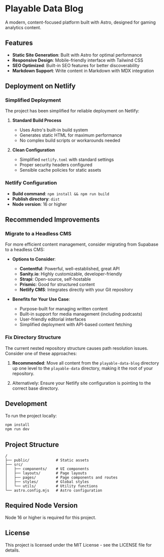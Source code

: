 # Playable Data Blog

A modern, content-focused platform built with Astro, designed for gaming analytics content.

## Features

- **Static Site Generation**: Built with Astro for optimal performance
- **Responsive Design**: Mobile-friendly interface with Tailwind CSS
- **SEO Optimized**: Built-in SEO features for better discoverability
- **Markdown Support**: Write content in Markdown with MDX integration

## Deployment on Netlify

### Simplified Deployment

The project has been simplified for reliable deployment on Netlify:

1. **Standard Build Process**
   - Uses Astro's built-in build system
   - Generates static HTML for maximum performance
   - No complex build scripts or workarounds needed

2. **Clean Configuration**
   - Simplified `netlify.toml` with standard settings
   - Proper security headers configured
   - Sensible cache policies for static assets

### Netlify Configuration

- **Build command**: `npm install && npm run build`
- **Publish directory**: `dist`
- **Node version**: 16 or higher

## Recommended Improvements

### Migrate to a Headless CMS

For more efficient content management, consider migrating from Supabase to a headless CMS:

- **Options to Consider**:
  - **Contentful**: Powerful, well-established, great API
  - **Sanity.io**: Highly customizable, developer-friendly
  - **Strapi**: Open-source, self-hostable
  - **Prismic**: Good for structured content
  - **Netlify CMS**: Integrates directly with your Git repository

- **Benefits for Your Use Case**:
  - Purpose-built for managing written content
  - Built-in support for media management (including podcasts)
  - User-friendly editorial interfaces
  - Simplified deployment with API-based content fetching

### Fix Directory Structure

The current nested repository structure causes path resolution issues. Consider one of these approaches:

1. **Recommended**: Move all content from the `playable-data-blog` directory up one level to the `playable-data` directory, making it the root of your repository.

2. Alternatively: Ensure your Netlify site configuration is pointing to the correct base directory.

## Development

To run the project locally:

```bash
npm install
npm run dev
```

## Project Structure

```
/
├── public/            # Static assets
├── src/
│   ├── components/    # UI components
│   ├── layouts/       # Page layouts
│   ├── pages/         # Page components and routes
│   ├── styles/        # Global styles
│   └── utils/         # Utility functions
└── astro.config.mjs   # Astro configuration
```

## Required Node Version

Node 16 or higher is required for this project.

## License

This project is licensed under the MIT License - see the LICENSE file for details.